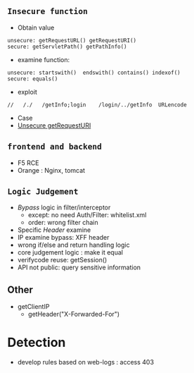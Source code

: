 ## `Insecure function`
- Obtain value
```
unsecure: getRequestURL() getRequestURI()
secure: getServletPath() getPathInfo()
```
- examine function: 
```
unsecure: startswith()  endswith() contains() indexof()
secure: equals()
```
- exploit

```
//   /./   /getInfo;login    /login/../getInfo  URLencode
```
- Case
- [Unsecure getRequestURI](https://www.jianshu.com/p/58b60311b5cf)



## `frontend and backend`
- F5 RCE
- Orange : Nginx, tomcat


## `Logic Judgement`
- *Bypass* logic in filter/interceptor
  - except: no need Auth/Filter: whitelist.xml
  - order: wrong filter chain
- Specific _Header_ examine 
- IP examine bypass: XFF header
- wrong if/else and return handling logic
- core judgement logic : make it equal
- verifycode reuse: getSession()
- API not public: query sensitive information


## Other
- getClientIP
  - getHeader("X-Forwarded-For")


# Detection
- develop rules based on web-logs : access 403
